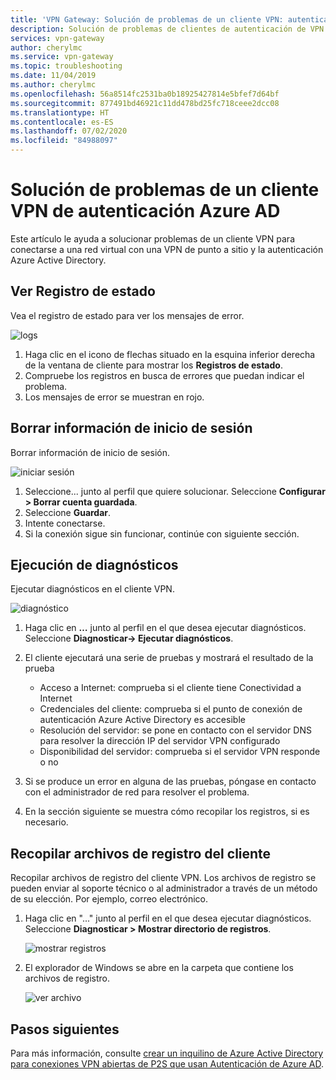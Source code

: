 ```yaml
---
title: 'VPN Gateway: Solución de problemas de un cliente VPN: autenticación de Azure AD'
description: Solución de problemas de clientes de autenticación de VPN Gateway P2S Azure AD
services: vpn-gateway
author: cherylmc
ms.service: vpn-gateway
ms.topic: troubleshooting
ms.date: 11/04/2019
ms.author: cherylmc
ms.openlocfilehash: 56a8514fc2531ba0b18925427814e5bfef7d64bf
ms.sourcegitcommit: 877491bd46921c11dd478bd25fc718ceee2dcc08
ms.translationtype: HT
ms.contentlocale: es-ES
ms.lasthandoff: 07/02/2020
ms.locfileid: "84988097"
---
```

# <a name="troubleshoot-an-azure-ad-authentication-vpn-client"></a>Solución de problemas de un cliente VPN de autenticación Azure AD

Este artículo le ayuda a solucionar problemas de un cliente VPN para conectarse a una red virtual con una VPN de punto a sitio y la autenticación Azure Active Directory.

## <a name="view-status-log"></a><a name="status"></a>Ver Registro de estado

Vea el registro de estado para ver los mensajes de error.

![logs](./media/troubleshoot-ad-vpn-client/1.png)

1. Haga clic en el icono de flechas situado en la esquina inferior derecha de la ventana de cliente para mostrar los **Registros de estado**.
2. Compruebe los registros en busca de errores que puedan indicar el problema.
3. Los mensajes de error se muestran en rojo.

## <a name="clear-sign-in-information"></a><a name="clear"></a>Borrar información de inicio de sesión

Borrar información de inicio de sesión.

![iniciar sesión](./media/troubleshoot-ad-vpn-client/2.png)

1. Seleccione... junto al perfil que quiere solucionar. Seleccione **Configurar > Borrar cuenta guardada**.
2. Seleccione **Guardar**.
3. Intente conectarse.
4. Si la conexión sigue sin funcionar, continúe con siguiente sección.

## <a name="run-diagnostics"></a><a name="diagnostics"></a>Ejecución de diagnósticos

Ejecutar diagnósticos en el cliente VPN.

![diagnóstico](./media/troubleshoot-ad-vpn-client/3.png)

1. Haga clic en **…** junto al perfil en el que desea ejecutar diagnósticos. Seleccione **Diagnosticar-> Ejecutar diagnósticos**.
2. El cliente ejecutará una serie de pruebas y mostrará el resultado de la prueba

   * Acceso a Internet: comprueba si el cliente tiene Conectividad a Internet
   * Credenciales del cliente: comprueba si el punto de conexión de autenticación Azure Active Directory es accesible
   * Resolución del servidor: se pone en contacto con el servidor DNS para resolver la dirección IP del servidor VPN configurado
   * Disponibilidad del servidor: comprueba si el servidor VPN responde o no
3. Si se produce un error en alguna de las pruebas, póngase en contacto con el administrador de red para resolver el problema.
4. En la sección siguiente se muestra cómo recopilar los registros, si es necesario.

## <a name="collect-client-log-files"></a><a name="logfiles"></a>Recopilar archivos de registro del cliente

Recopilar archivos de registro del cliente VPN. Los archivos de registro se pueden enviar al soporte técnico o al administrador a través de un método de su elección. Por ejemplo, correo electrónico.

1. Haga clic en "..." junto al perfil en el que desea ejecutar diagnósticos. Seleccione **Diagnosticar > Mostrar directorio de registros**.

   ![mostrar registros](./media/troubleshoot-ad-vpn-client/4.png)
2. El explorador de Windows se abre en la carpeta que contiene los archivos de registro.

   ![ver archivo](./media/troubleshoot-ad-vpn-client/5.png)

## <a name="next-steps"></a>Pasos siguientes

Para más información, consulte [crear un inquilino de Azure Active Directory para conexiones VPN abiertas de P2S que usan Autenticación de Azure AD](openvpn-azure-ad-tenant.md).